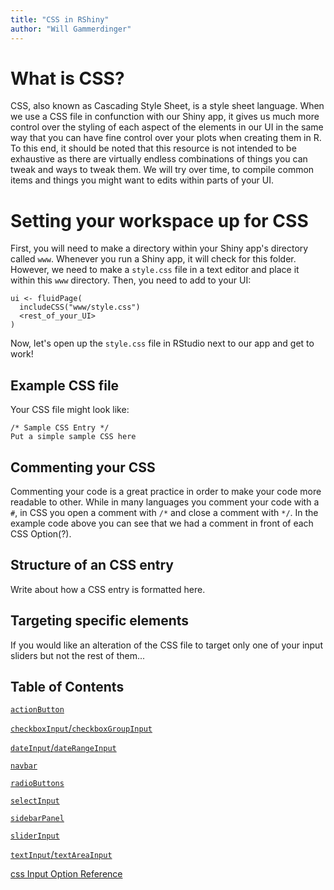 ```yaml
---
title: "CSS in RShiny"
author: "Will Gammerdinger"
---
```


# What is CSS?

CSS, also known as Cascading Style Sheet, is a style sheet language. When we use a CSS file in confunction with our Shiny app, it gives us much more control over the styling of each aspect of the elements in our UI in the same way that you can have fine control over your plots when creating them in R. To this end, it should be noted that this resource is not intended to be exhaustive as there are virtually endless combinations of things you can tweak and ways to tweak them. We will try over time, to compile common items and things you might want to edits within parts of your UI.

# Setting your workspace up for CSS

First, you will need to make a directory within your Shiny app's directory called `www`. Whenever you run a Shiny app, it will check for this folder. However, we need to make a `style.css` file in a text editor and place it within this `www` directory. Then, you need to add to your UI:

```
ui <- fluidPage(
  includeCSS("www/style.css")
  <rest_of_your_UI>
)
```

Now, let's open up the `style.css` file in RStudio next to our app and get to work!

## Example CSS file

Your CSS file might look like:

```
/* Sample CSS Entry */
Put a simple sample CSS here
```

## Commenting your CSS

Commenting your code is a great practice in order to make your code more readable to other. While in many languages you comment your code with a `#`, in CSS you open a comment with `/*` and close a comment with `*/`. In the example code above you can see that we had a comment in front of each CSS Option(?).

## Structure of an CSS entry

Write about how a CSS entry is formatted here.

## Targeting specific elements

If you would like an alteration of the CSS file to target only one of your input sliders but not the rest of them...

## Table of Contents

[`actionButton`]()

[`checkboxInput`/`checkboxGroupInput`]()

[`dateInput`/`dateRangeInput`]()

[`navbar`]()

[`radioButtons`](css_radioButtons.md)

[`selectInput`]()

[`sidebarPanel`]()

[`sliderInput`](css_sliderInput.md)

[`textInput`/`textAreaInput`]()



[css Input Option Reference](css_input_option_reference.md)
